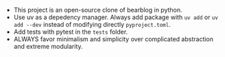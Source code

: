 * This project is an open-source clone of bearblog in python.
* Use uv as a depedency manager. Always add package with `uv add` or `uv add --dev` instead of modifying directly `pyproject.toml`.
* Add tests with pytest in the `tests` folder.
* ALWAYS favor minimalism and simplicity over complicated abstraction and extreme modularity.